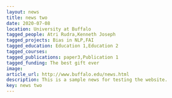 ```yaml
---
layout: news
title: news two 
date: 2020-07-08
location: University at Buffalo
tagged_people: Atri Rudra,Kenneth Joseph
tagged_projects: Bias in NLP,FAI
tagged_education: Education 1,Education 2
tagged_courses: 
tagged_publications: paper3,Publication 1
tagged_funding: The best gift ever
image:
article_url: http://www.buffalo.edu/news.html
description: This is a sample news for testing the website.
key: news two
---
```


